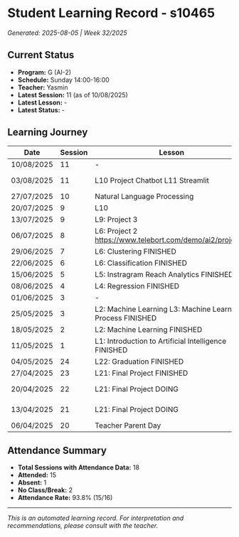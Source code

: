 # Student Learning Record - s10465
*Generated: 2025-08-05 | Week 32/2025*

## Current Status
- **Program:** G (AI-2)
- **Schedule:** Sunday 14:00-16:00
- **Teacher:** Yasmin
- **Latest Session:** 11 (as of 10/08/2025)
- **Latest Lesson:** -
- **Latest Status:** -

## Learning Journey
| Date | Session | Lesson | Attendance | Progress |
|------|---------|--------|------------|----------|
| 10/08/2025 | 11 | - | - | - |
| 03/08/2025 | 11 | L10 Project Chatbot  L11 Streamlit | Soumiya | In Progress |
| 27/07/2025 | 10 | Natural Language Processing | Yasmin | Completed |
| 20/07/2025 | 9 | L10 | Absent | - |
| 13/07/2025 | 9 | L9: Project 3 | Aisyah | Completed |
| 06/07/2025 | 8 | L6: Project 2 https://www.telebort.com/demo/ai2/project/2 | Yasmin | In Progress |
| 29/06/2025 | 7 | L6: Clustering FINISHED | Yasmin | Completed |
| 22/06/2025 | 6 | L6: Classification FINISHED | Yasmin | Completed |
| 15/06/2025 | 5 | L5: Instragram Reach Analytics FINISHED | Yasmin | Completed |
| 08/06/2025 | 4 | L4: Regression FINISHED | Yasmin | Completed |
| 01/06/2025 | 3 | - | No Class | - |
| 25/05/2025 | 3 | L2: Machine Learning L3: Machine Learning Process FINISHED | Yasmin | Completed |
| 18/05/2025 | 2 | L2: Machine Learning FINISHED | Yasmin | Completed |
| 11/05/2025 | 1 | L1: Introduction to Artificial Intelligence FINISHED | Yasmin | Completed |
| 04/05/2025 | 24 | L22: Graduation FINISHED | Yasmin | Graduated |
| 27/04/2025 | 23 | L21: Final Project FINISHED | Yasmin | Completed |
| 20/04/2025 | 22 | L21: Final Project DOING | Yasmin | In Progress |
| 13/04/2025 | 21 | L21: Final Project DOING | Yasmin | In Progress |
| 06/04/2025 | 20 | Teacher Parent Day | No Class | - |

## Attendance Summary
- **Total Sessions with Attendance Data:** 18
- **Attended:** 15
- **Absent:** 1
- **No Class/Break:** 2
- **Attendance Rate:** 93.8% (15/16)

---
*This is an automated learning record. For interpretation and recommendations, please consult with the teacher.*
